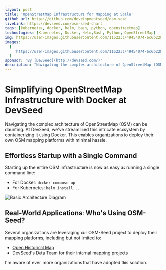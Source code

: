 ```yaml
---
layout: post
title: 'OpenStreetMap Infrastructure for Mapping at Scale'
github_url: https://github.com/developmentseed/osm-seed
liveLink: https://devseed.com/osm-seed-chart
tags: [kubernetes, docker, helm, bash, python, openstreetmap]
technologies: [Kubernetes, Docker, Helm,Bash, Python, OpenStreetMap]
img: https://user-images.githubusercontent.com/1152236/49454074-6c6b2280-f7b2-11e8-944d-e47136d1dcf9.png
images:
  [
    'https://user-images.githubusercontent.com/1152236/49454074-6c6b2280-f7b2-11e8-944d-e47136d1dcf9.png',
  ]
sponsor: 'By [DevSeed](http://devseed.com/)'
description: "Navigating the complex architecture of OpenStreetMap (OSM) can be daunting. At DevSeed, we've streamlined this intricate ecosystem by containerizing it using Docker. This enables organizations to deploy their own OSM mapping platforms with minimal hassle."
---
```


# Simplifying OpenStreetMap Infrastructure with Docker at DevSeed

Navigating the complex architecture of OpenStreetMap (OSM) can be daunting. At DevSeed, we've streamlined this intricate ecosystem by containerizing it using Docker. This enables organizations to deploy their own OSM mapping platforms with minimal hassle.

## Effortless Startup with a Single Command

Starting up the entire OSM infrastructure is now as easy as running a single command line:

- For Docker: `docker-compose up`
- For Kubernetes: `helm install...`

![Basic Architecture Diagram](https://user-images.githubusercontent.com/1152236/49454074-6c6b2280-f7b2-11e8-944d-e47136d1dcf9.png)

## Real-World Applications: Who's Using OSM-Seed?

Several organizations are leveraging our OSM-Seed project to deploy their mapping platforms, including but not limited to:

- [Open Historical Map](https://openhistoricalmap.org/)
- DevSeed's Data Team for their internal mapping projects

I'm aware of even more organizations that have adopted this solution.
